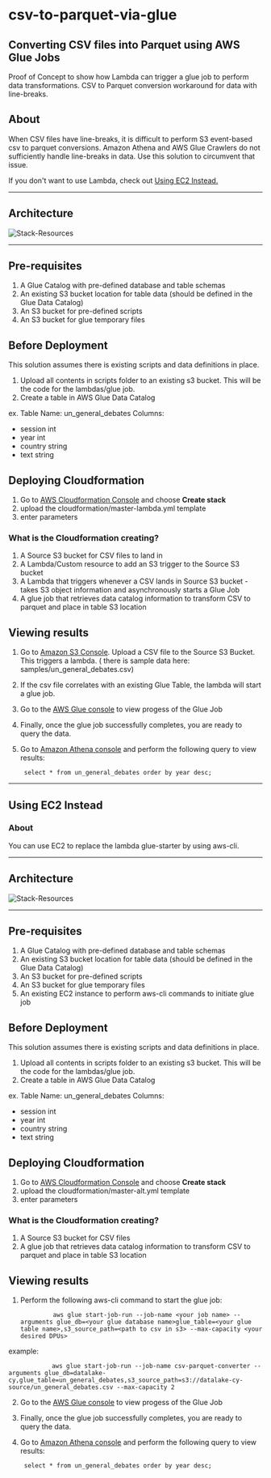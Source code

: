 # csv-to-parquet-via-glue

## Converting CSV files into Parquet using AWS Glue Jobs

Proof of Concept to show how Lambda can trigger a glue job to perform data transformations. CSV to Parquet conversion workaround for data with line-breaks.

## About

When CSV files have line-breaks, it is difficult to perform S3 event-based csv to parquet conversions. Amazon Athena and AWS Glue Crawlers do not sufficiently handle line-breaks in data.  Use this solution to circumvent that issue.

If you don't want to use Lambda, check out [Using EC2 Instead.](https://github.com/CYarros10/csv-to-parquet-via-glue/blob/master/README.md#using-ec2-instead)

----

## Architecture

![Stack-Resources](https://github.com/CYarros10/csv-to-parquet-via-glue/blob/master/architecture/datalake-transforms.png)

----

## Pre-requisites

1. A Glue Catalog with pre-defined database and table schemas
2. An existing S3 bucket location for table data (should be defined in the Glue Data Catalog)
3. An S3 bucket for pre-defined scripts
4. An S3 bucket for glue temporary files

## Before Deployment

This solution assumes there is existing scripts and data definitions in place.

1. Upload all contents in scripts folder to an existing s3 bucket. This will be the code for the lambdas/glue job.
2. Create a table in AWS Glue Data Catalog

ex.
Table Name: un_general_debates
Columns:

- session int
- year int
- country string
- text string

## Deploying Cloudformation

1. Go to [AWS Cloudformation Console](https://console.aws.amazon.com/cloudformation/) and choose **Create stack**
2. upload the cloudformation/master-lambda.yml template
3. enter parameters

### What is the Cloudformation creating?

1. A Source S3 bucket for CSV files to land in
2. A Lambda/Custom resource to add an S3 trigger to the Source S3 bucket
3. A Lambda that triggers whenever a CSV lands in Source S3 bucket - takes S3 object information and asynchronously starts a Glue Job
4. A glue job that retrieves data catalog information to transform CSV to parquet and place in table S3 location

## Viewing results

1. Go to [Amazon S3 Console](https://s3.console.aws.amazon.com/s3/). Upload a CSV file to the Source S3 Bucket. This triggers a lambda. ( there is sample data here: samples/un_general_debates.csv)
2. If the csv file correlates with an existing Glue Table, the lambda will start a glue job.
3. Go to the [AWS Glue console](https://console.aws.amazon.com/glue/) to view progess of the Glue Job
4. Finally, once the glue job successfully completes, you are ready to query the data.
5. Go to [Amazon Athena console](https://console.aws.amazon.com/athena) and perform the following query to view results:

        select * from un_general_debates order by year desc;

----

## Using EC2 Instead

### About

You can use EC2 to replace the lambda glue-starter by using aws-cli. 

----

## Architecture

![Stack-Resources](https://github.com/CYarros10/csv-to-parquet-via-glue/blob/master/architecture/datalake-transforms-2.png)

----

## Pre-requisites

1. A Glue Catalog with pre-defined database and table schemas
2. An existing S3 bucket location for table data (should be defined in the Glue Data Catalog)
3. An S3 bucket for pre-defined scripts
4. An S3 bucket for glue temporary files
5. An existing EC2 instance to perform aws-cli commands to initiate glue job

## Before Deployment

This solution assumes there is existing scripts and data definitions in place.

1. Upload all contents in scripts folder to an existing s3 bucket. This will be the code for the lambdas/glue job.
2. Create a table in AWS Glue Data Catalog

ex.
Table Name: un_general_debates
Columns:

- session int
- year int
- country string
- text string

## Deploying Cloudformation

1. Go to [AWS Cloudformation Console](https://console.aws.amazon.com/cloudformation/) and choose **Create stack**
2. upload the cloudformation/master-alt.yml template
3. enter parameters

### What is the Cloudformation creating?

1. A Source S3 bucket for CSV files
2. A glue job that retrieves data catalog information to transform CSV to parquet and place in table S3 location

## Viewing results

1. Perform the following aws-cli command to start the glue job:

                aws glue start-job-run --job-name <your job name> --arguments glue_db=<your glue database name>glue_table=<your glue table name>,s3_source_path=<path to csv in s3> --max-capacity <your desired DPUs> 
                
example:

                aws glue start-job-run --job-name csv-parquet-converter --arguments glue_db=datalake-cy,glue_table=un_general_debates,s3_source_path=s3://datalake-cy-source/un_general_debates.csv --max-capacity 2 

2. Go to the [AWS Glue console](https://console.aws.amazon.com/glue/) to view progess of the Glue Job
3. Finally, once the glue job successfully completes, you are ready to query the data.
4. Go to [Amazon Athena console](https://console.aws.amazon.com/athena) and perform the following query to view results:

        select * from un_general_debates order by year desc;
